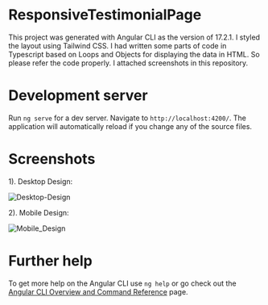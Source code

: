 # ResponsiveTestimonialPage

This project was generated with Angular CLI as the version of 17.2.1. I styled the layout using Tailwind CSS. I had written some parts of code in Typescript based on Loops and Objects for displaying the data in HTML. So please refer the code properly. I attached screenshots in this repository.

# Development server

Run `ng serve` for a dev server. Navigate to `http://localhost:4200/`. The application will automatically reload if you change any of the source files.

# Screenshots

1). Desktop Design:

![Desktop-Design](https://github.com/vishalyv252/Testimonial-page/assets/105093020/f07adaa8-207a-4862-82f1-faa520ff48c3)

2). Mobile Design:

![Mobile_Design](https://github.com/vishalyv252/Testimonial-page/assets/105093020/3de8d73d-c8f9-4342-9bc8-70a2363aab71)

# Further help

To get more help on the Angular CLI use `ng help` or go check out the [Angular CLI Overview and Command Reference](https://angular.io/cli) page.
